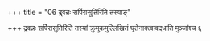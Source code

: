 +++
title = "06 द्र्वन्नः सर्पिरासुतिरिति तस्याङ्"

+++
द्र्वन्नः सर्पिरासुतिरिति तस्यां क्रुमुकमुल्लिखितं घृतेनाक्त्वावदधाति मुञ्जांश्च ६